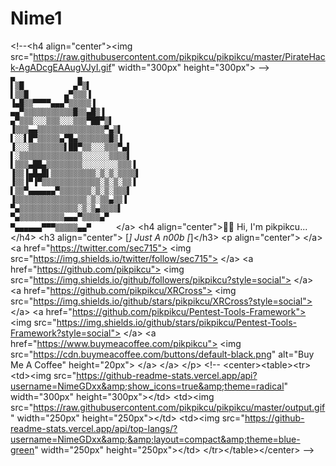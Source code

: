 # Nime1
&lt;!--&lt;h4 align="center">&lt;img src="https://raw.githubusercontent.com/pikpikcu/pikpikcu/master/PirateHack-AgADcgEAAugVJyI.gif" width="300px" height="300px"> --> ```                                                   ▄              ▄                                                       ▌▒█           ▄▀▒▌                                                      ▌▒▒█        ▄▀▒▒▒▐                                                     ▐▄█▒▒▀▀▀▀▄▄▄▀▒▒▒▒▒▐                                                   ▄▄▀▒▒▒▒▒▒▒▒▒▒▒█▒▒▄█▒▐                                                 ▄▀▒▒▒░░░▒▒▒░░░▒▒▒▀██▀▒▌                                                ▐▒▒▒▄▄▒▒▒▒▒▒▒▒▒▒▒▒▒▒▒▀▄▒▌                                               ▌░░▌█▀▒▒▒▒▒▄▀█▄▒▒▒▒▒▒▒█▒▐                                              ▐░░░▒▒▒▒▒▒▒▒▌██▀▒▒░░░▒▒▒▀▄▌                                             ▌░▒▒▒▒▒▒▒▒▒▒▒▒▒▒░░░░░░▒▒▒▒▌                                            ▌▒▒▒▄██▄▒▒▒▒▒▒▒▒░░░░░░░░▒▒▒▐                                            ▐▒▒▐▄█▄█▌▒▒▒▒▒▒▒▒▒▒░▒░▒░▒▒▒▒▌                                           ▐▒▒▐▀▐▀▒▒▒▒▒▒▒▒▒▒▒▒▒░▒░▒░▒▒▐                                             ▌▒▒▀▄▄▄▄▄▄▀▒▒▒▒▒▒▒░▒░▒░▒▒▒▌                                             ▐▒▒▒▒▒▒▒▒▒▒▒▒▒▒▒▒░▒░▒▒▄▒▒▐                                               ▀▄▒▒▒▒▒▒▒▒▒▒▒▒▒░▒░▒▄▒▒▒▒▌                                                 ▀▄▒▒▒▒▒▒▒▒▒▒▄▄▄▀▒▒▒▒▄▀                                                    ▀▄▄▄▄▄▄▀▀▀▒▒▒▒▒▄▄▀      ``` &lt;/a> &lt;h4 align="center">🤟🏻 Hi, I'm pikpikcu...&lt;/h4>  &lt;h3 align="center">  [*] Just A n00b [*]&lt;/h3>  &lt;p align="center">   &lt;/a>   &lt;a href="https://twitter.com/sec715">     &lt;img src="https://img.shields.io/twitter/follow/sec715">  &lt;/a>   &lt;a href="https://github.com/pikpikcu">     &lt;img src="https://img.shields.io/github/followers/pikpikcu?style=social">  &lt;/a>    &lt;a href="https://github.com/pikpikcu/XRCross">    &lt;img src="https://img.shields.io/github/stars/pikpikcu/XRCross?style=social">    &lt;/a>   &lt;a href="https://github.com/pikpikcu/Pentest-Tools-Framework">    &lt;img src="https://img.shields.io/github/stars/pikpikcu/Pentest-Tools-Framework?style=social">    &lt;/a>    &lt;a href="https://www.buymeacoffee.com/pikpikcu">     &lt;img src="https://cdn.buymeacoffee.com/buttons/default-black.png" alt="Buy Me A Coffee" height="20px">      &lt;/a>  &lt;/a> &lt;/p>  &lt;!-- &lt;center>&lt;table>&lt;tr> &lt;td>&lt;img src="https://github-readme-stats.vercel.app/api?username=NimeGDxx&amp;show_icons=true&amp;theme=radical" width="300px" height="300px">&lt;/td> &lt;td>&lt;img src="https://raw.githubusercontent.com/pikpikcu/pikpikcu/master/output.gif" width="250px" height="250px">&lt;/td> &lt;td>&lt;img src="https://github-readme-stats.vercel.app/api/top-langs/?username=NimeGDxx&amp;&amp;layout=compact&amp;theme=blue-green" width="250px" height="250px">&lt;/td>  &lt;/tr>&lt;/table>&lt;/center> -->
